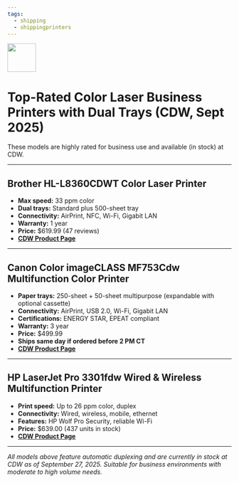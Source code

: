 ```yaml
---
tags:
  - shipping
  - shippingprinters
---
```

<img src="https://r2cdn.perplexity.ai/pplx-full-logo-primary-dark%402x.png" style="height:64px;margin-right:32px"/>


# Top-Rated Color Laser Business Printers with Dual Trays (CDW, Sept 2025)

These models are highly rated for business use and available (in stock) at CDW.

---

## Brother HL-L8360CDWT Color Laser Printer  
- **Max speed:** 33 ppm color  
- **Dual trays:** Standard plus 500-sheet tray  
- **Connectivity:** AirPrint, NFC, Wi-Fi, Gigabit LAN  
- **Warranty:** 1 year  
- **Price:** $619.99 (47 reviews)  
- **[CDW Product Page](https://www.cdw.com/product/brother-hl-l8360cdwt-printer-color-laser/4557983?pfm=srh)**

---

## Canon Color imageCLASS MF753Cdw Multifunction Color Printer  
- **Paper trays:** 250-sheet + 50-sheet multipurpose (expandable with optional cassette)  
- **Connectivity:** AirPrint, USB 2.0, Wi-Fi, Gigabit LAN  
- **Certifications:** ENERGY STAR, EPEAT compliant  
- **Warranty:** 3 year  
- **Price:** $499.99  
- **Ships same day if ordered before 2 PM CT**  
- **[CDW Product Page](https://www.cdw.com/product/canon-color-imageclass-mf753cdw-multifunction-printer-color/7337659?pfm=srh)**

---

## HP LaserJet Pro 3301fdw Wired & Wireless Multifunction Printer  
- **Print speed:** Up to 26 ppm color, duplex  
- **Connectivity:** Wired, wireless, mobile, ethernet  
- **Features:** HP Wolf Pro Security, reliable Wi-Fi  
- **Price:** $639.00 (437 units in stock)  
- **[CDW Product Page](https://www.cdw.com/product/hp-laserjet-pro-3301fdw-wired-wireless-laser-multifunction-printer-colo/7860597?pfm=srh)**

---

*All models above feature automatic duplexing and are currently in stock at CDW as of September 27, 2025. Suitable for business environments with moderate to high volume needs.*
